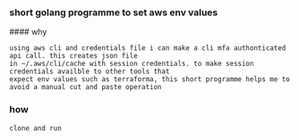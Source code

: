 ### short golang programme to set aws env values


#### why


	using aws cli and credentials file i can make a cli mfa authonticated api call. this creates json file
	in ~/.aws/cli/cache with session credentials. to make session credentials availble to other tools that 
	expect env values such as terraforma, this short programme helps me to avoid a manual cut and paste operation

### how

	clone and run 
